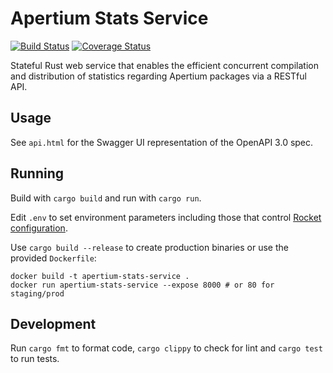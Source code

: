Apertium Stats Service
======================

[![Build Status](https://travis-ci.org/apertium/apertium-stats-service.png?branch=master)](https://travis-ci.org/apertium/apertium-stats-service)
[![Coverage Status](https://coveralls.io/repos/github/apertium/apertium-stats-service/badge.svg?branch=master)](https://coveralls.io/github/apertium/apertium-stats-service?branch=master)

Stateful Rust web service that enables the efficient concurrent compilation
and distribution of statistics regarding Apertium packages via a RESTful API.

Usage
-----

See `api.html` for the Swagger UI representation of the OpenAPI 3.0 spec.

Running
-------

Build with `cargo build` and run with `cargo run`.

Edit `.env` to set environment parameters including those that control
[Rocket configuration](https://rocket.rs/guide/configuration).

Use `cargo build --release` to create production binaries or use the
provided `Dockerfile`:

    docker build -t apertium-stats-service .
    docker run apertium-stats-service --expose 8000 # or 80 for staging/prod

Development
-----------

Run `cargo fmt` to format code, `cargo clippy` to check for lint and
`cargo test` to run tests.

